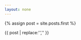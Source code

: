 ```yaml
---
layout: none
---
```

 
{% assign post = site.posts.first %}

{{ post | replace:'<!DOCTYPE html>','' }}